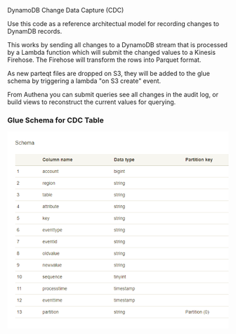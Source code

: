 DynamoDB Change Data Capture (CDC)

Use this code as a reference architectual model for recording changes to DynamDB records.

This works by sending all changes to a DynamoDB stream that is processed by a Lambda function which will submit the changed values to a Kinesis Firehose. 
The Firehose will transform the rows into Parquet format.

As new parteqt files are dropped on S3, they will be added to the glue schema by triggering a lambda "on S3 create" event.

From Authena you can submit queries see all changes in the audit log, or build views to reconstruct the current values for querying.


### Glue Schema for CDC Table

![Glue Schema for CDC Table](/docs/changeSchema.png)